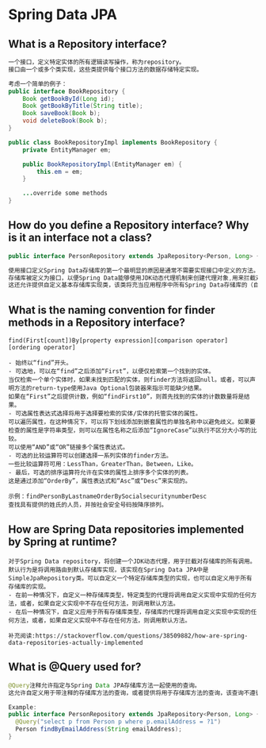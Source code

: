 # Spring Data JPA

## What is a Repository interface?

```java
一个接口，定义特定实体的所有逻辑读写操作，称为repository。
接口由一个或多个类实现，这些类提供每个接口方法的数据存储特定实现。

考虑一个简单的例子：
public interface BookRepository {       
    Book getBookById(Long id);      
    Book getBookByTitle(String title);    
    Book saveBook(Book b);          
    void deleteBook(Book b); 
}

public class BookRepositoryImpl implements BookRepository {          
	private EntityManager em;   

    public BookRepositoryImpl(EntityManager em) {            
    	this.em = em;       
    } 

	...override some methods
}
```

  

## How do you define a Repository interface? Why is it an interface not a class?

```java
public interface PersonRepository extends JpaRepository<Person, Long> { }

使用接口定义Spring Data存储库的第一个最明显的原因是通常不需要实现接口中定义的方法。
存储库被定义为接口，以便Spring Data能够使用JDK动态代理机制来创建代理对象,用来拦截对存储库的调用。
这还允许提供自定义基本存储库实现类，该类将充当应用程序中所有Spring Data存储库的（自定义）基类。
```



## What is the naming convention for finder methods in a Repository interface?

  ```
find(First[count])By[property expression][comparison operator][ordering operator]

- 始终以“find”开头。
- 可选地，可以在“find”之后添加“First”，以便仅检索第一个找到的实体。
当仅检索一个单个实体时，如果未找到匹配的实体，则finder方法将返回null。或者，可以声明方法的return-type使用Java Optional包装器来指示可能缺少结果。
如果在“First”之后提供计数，例如“findFirst10”，则首先找到的实体的计数数量将是结果。
- 可选属性表达式选择将用于选择要检索的实体/实体的托管实体的属性。
可以遍历属性，在这种情况下，可以将下划线添加到嵌套属性的单独名称中以避免歧义。如果要检查的属性是字符串类型，则可以在属性名称之后添加“IgnoreCase”以执行不区分大小写的比较。
可以使用“AND”或“OR”链接多个属性表达式。
- 可选的比较运算符可以创建选择一系列实体的finder方法。
一些比较运算符可用：LessThan，GreaterThan，Between，Like。
- 最后，可选的排序运算符允许在实体的属性上排序多个实体的列表。
这是通过添加“OrderBy”，属性表达式和“Asc”或“Desc”来实现的。

示例：findPersonByLastnameOrderBySocialsecuritynumberDesc  
查找具有提供的姓氏的人员，并按社会安全号码按降序排列。
  ```

  

## How are Spring Data repositories implemented by Spring at runtime?

  ```
对于Spring Data repository，将创建一个JDK动态代理，用于拦截对存储库的所有调用。
默认行为是将调用路由到默认存储库实现，该实现在Spring Data JPA中是SimpleJpaRepository类。可以自定义一个特定存储库类型的实现，也可以自定义用于所有存储库的实现。
- 在前一种情况下，自定义一种存储库类型，特定类型的代理将调用自定义实现中实现的任何方法，或者，如果自定义实现中不存在任何方法，则调用默认方法。
- 在后一种情况下，自定义应用于所有存储库类型，存储库的代理将调用自定义实现中实现的任何方法，或者，如果自定义实现中不存在任何方法，则调用默认方法。

补充阅读:https://stackoverflow.com/questions/38509882/how-are-spring-data-repositories-actually-implemented
  ```

  

## What is @Query used for?

  ```java
@Query注释允许指定与Spring Data JPA存储库方法一起使用的查询。
这允许自定义用于带注释的存储库方法的查询，或者提供将用于存储库方法的查询，该查询不遵循前面描述的查找器方法命名约定。
  
Example:
public interface PersonRepository extends JpaRepository<Person, Long> { 	      
    @Query("select p from Person p where p.emailAddress = ?1") 
    Person findByEmailAddress(String emailAddress); 
}
  ```

  